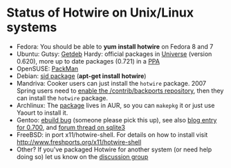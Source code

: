 # Status of Hotwire on Unix/Linux systems #

  * Fedora: You should be able to **yum install hotwire** on Fedora 8 and 7
  * Ubuntu: Gutsy: [Getdeb](http://www.getdeb.net/app.php?name=Hotwire) Hardy: official packages in [Universe](http://packages.ubuntu.com/hardy/gnome/hotwire) (version 0.620), more up to date packages (0.721) in a [PPA](http://groups.google.com/group/hotwire-shell/browse_thread/thread/6966f82b392022e3#)
  * OpenSUSE: [PackMan](http://packman.links2linux.de/package/hotwire)
  * Debian: [sid package](http://packages.debian.org/sid/hotwire) (**apt-get install hotwire**)
  * Mandriva: Cooker users can just install the `hotwire` package. 2007 Spring users need to [enable the /contrib/backports repository](http://wiki.mandriva.com/en/Docs/Basic_tasks/Installing_and_removing_software#Advanced_use:_Backports_and_candidate_updates), then they can install the `hotwire` package.
  * Archlinux: The [package](http://aur.archlinux.org/packages.php?do_Details=1&ID=12103) lives in AUR, so you can `makepkg` it or just use Yaourt to install it.
  * Gentoo: [ebuild bug](http://bugs.gentoo.org/show_bug.cgi?id=183519) (someone please pick this up), see also [blog entry for 0.700](http://d.hatena.ne.jp/kakurasan/20080124/p1), and [forum thread on sqlite3](http://forums.gentoo.org/viewtopic-p-4517681.html?sid=35ecace13a7eb1d78eba6d94b098707a)
  * FreeBSD: in port x11/hotwire-shell. For details on how to install visit http://www.freshports.org/x11/hotwire-shell
  * Other? If you've packaged Hotwire for another system (or need help doing so) let us know on the [discussion group](http://groups.google.com/group/hotwire-shell)